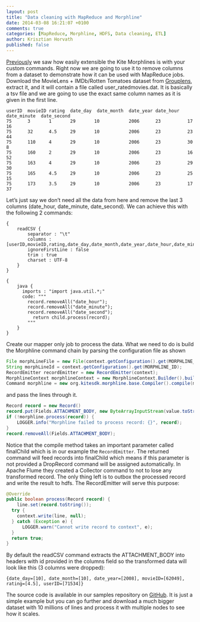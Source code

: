 ```yaml
---
layout: post
title: "Data cleaning with MapReduce and Morphline"
date: 2014-03-08 16:21:07 +0100
comments: true
categories: [MapReduce, Morphline, HDFS, Data cleaning, ETL]
author: Krisztian Horvath
published: false
---
```

[Previously](http://blog.sequenceiq.com/blog/2014/02/28/etl-and-data-quality/) we saw how easily extensible the Kite Morphlines is with your 
custom commands. Right now we are going to use it to remove columns from a dataset to demonstrate how it can be used with MapReduce jobs. 
Download the MovieLens + IMDb/Rotten Tomatoes dataset from [Grouplens](http://grouplens.org/datasets/hetrec-2011/), extract it, 
and it will contain a file called user_ratedmovies.dat. 
It is basically a tsv file and we are going to use the exact same column names as it is given in the first line. 

```
userID	movieID	rating	date_day  date_month  date_year	date_hour  date_minute	date_second
75		3		1		29		 10			  2006		23			17			16
75		32		4.5		29		 10			  2006		23			23			44
75		110		4		29		 10			  2006		23			30			8
75		160		2		29		 10			  2006		23			16			52
75		163		4		29		 10			  2006		23			29			30
75		165		4.5		29		 10			  2006		23			25			15
75		173		3.5		29		 10			  2006		23			17			37
```

Let’s just say we don’t need all the
data from here and remove the last 3 columns (date_hour, date_minute, date_second). We can achieve this with the following 2 commands:

```
{
	readCSV {
  		separator : "\t"
  		columns : [userID,movieID,rating,date_day,date_month,date_year,date_hour,date_minute,date_second]
  		ignoreFirstLine : false
  		trim : true
  		charset : UTF-8
	}
}	 

{
	java {
  	  imports : "import java.util.*;"
  	  code: """
        record.removeAll("date_hour");
        record.removeAll("date_minute");
        record.removeAll("date_second");
    	  return child.process(record);
        """
	}
}
```
<!-- more -->
Create our mapper only job to process the data. What we need to do is build the Morphline command chain by parsing the 
configuration file as shown

```java protected void setup(Context context)
File morphLineFile = new File(context.getConfiguration().get(MORPHLINE_FILE));
String morphLineId = context.getConfiguration().get(MORPHLINE_ID);
RecordEmitter recordEmitter = new RecordEmitter(context);
MorphlineContext morphlineContext = new MorphlineContext.Builder().build();
Command morphline = new org.kitesdk.morphline.base.Compiler().compile(morphLineFile, morphLineId, morphlineContext, recordEmitter);
```
and pass the lines through it.
```java protected void map(Object key, Text value, Context context)
Record record = new Record()
record.put(Fields.ATTACHMENT_BODY, new ByteArrayInputStream(value.toString().getBytes()));
if (!morphline.process(record)) {
	LOGGER.info("Morphline failed to process record: {}", record);
}
record.removeAll(Fields.ATTACHMENT_BODY);
```
Notice that the compile method takes an important parameter called finalChild which is in our example the `RecordEmitter`. 
The returned command will feed records into finalChild which means if this parameter is not provided a DropRecord command will 
be assigned automatically. In Apache Flume they created a Collector command to not to lose any transformed record. 
The only thing left is to outbox the processed record and write the result to hdfs. The RecordEmitter will serve this purpose:
```java
@Override
public boolean process(Record record) {
	line.set(record.toString());
  try {
  	context.write(line, null);
  } catch (Exception e) {
      LOGGER.warn("Cannot write record to context", e);
  }
  return true;
}
```
By default the readCSV command extracts the ATTACHMENT_BODY into headers with id provided in the columns field so the 
transformed data will look like this (3 columns were dropped):
```
{date_day=[10], date_month=[10], date_year=[2008], movieID=[62049], rating=[4.5], userID=[71534]}
```
The source code is available in our samples repository on [GitHub](https://github.com/sequenceiq/sequenceiq-samples). 
It is just a simple example but you can go further and download a much bigger dataset with 10 millions of lines and process it with multiple 
nodes to see how it scales.